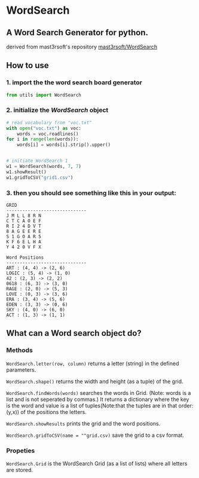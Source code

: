 # WordSearch
## A Word Search Generator for python.
derived from mast3rsoft's repository [mast3rsoft/WordSearch](https://github.com/mast3rsoft/WordSearch)

## How to use

### 1. import the the word search board generator

```python
from utils import WordSearch
```
### 2. initialize the *WordSearch* object
```python
# read vocabulary from "voc.txt"
with open("voc.txt") as voc:
    words = voc.readlines()
for i in range(len(words)):
    words[i] = words[i].strip().upper()


# initiate WordSearch 1
w1 = WordSearch(words, 7, 7)
w1.showResult()
w1.gridToCSV("grid1.csv")
```

### 3. then you should see something like this in your output:
```
GRID
------------------------------
J M L L 8 R N 
C T C A O E F 
R I 2 4 D V T 
8 A G E E R E 
S 1 G O A R 5 
K F 6 E L H A 
Y 4 2 0 V F X 

Word Positions
------------------------------
ART : (4, 4) -> (2, 6)
LOGIC : (5, 4) -> (1, 0)
42 : (2, 3) -> (2, 2)
0618 : (6, 3) -> (3, 0)
RAGE : (2, 0) -> (5, 3)
LOVE : (0, 3) -> (3, 6)
ERA : (3, 4) -> (5, 6)
EDEN : (3, 3) -> (0, 6)
SKY : (4, 0) -> (6, 0)
ACT : (1, 3) -> (1, 1)
```

## What can a Word search object do?
### Methods
```WordSearch.letter(row, column)``` returns a letter (string) in the defined parameters.

```WordSearch.shape()``` returns the width and height (as a tuple) of the grid.

```WordSearch.findWords(words)``` searches the words in Grid. (Note: words is a list and is not seperated by commas.) It returns a dictionary where the key is the word and value is a list of tuples(Note:that the tuples are in that order: (y,x)) of the positions the letters.

```WordSearch.showResults``` prints the grid and the word positions.

```WordSearch.gridToCSV(name = ""grid.csv)``` save the grid to a csv format.

### Propeties
```WordSearch.Grid``` is the WordSearch Grid (as a list of lists) where all letters are stored.
